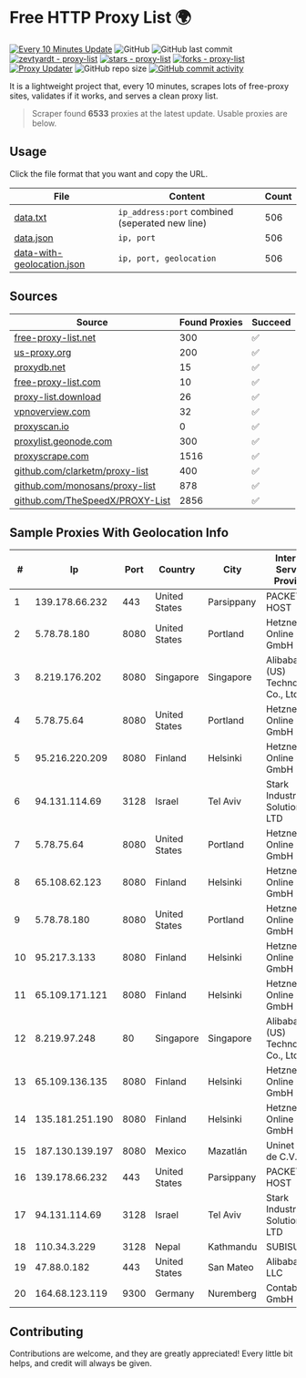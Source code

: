 
# Free HTTP Proxy List 🌍

[![Every 10 Minutes Update](https://github.com/mertguvencli/http-proxy-list/actions/workflows/main.yml/badge.svg?branch=main)](https://github.com/mertguvencli/http-proxy-list/actions/workflows/main.yml)
![GitHub](https://img.shields.io/github/license/mertguvencli/http-proxy-list)
![GitHub last commit](https://img.shields.io/github/last-commit/mertguvencli/http-proxy-list)
[![zevtyardt - proxy-list](https://img.shields.io/static/v1?label=zevtyardt&message=proxy-list&color=blue&logo=github)](https://github.com/zevtyardt/proxy-list "Go to GitHub repo")
[![stars - proxy-list](https://img.shields.io/github/stars/zevtyardt/proxy-list?style=social)](https://github.com/zevtyardt/proxy-list)
[![forks - proxy-list](https://img.shields.io/github/forks/zevtyardt/proxy-list?style=social)](https://github.com/zevtyardt/proxy-list)
[![Proxy Updater](https://github.com/zevtyardt/proxy-list/workflows/Proxy%20Updater/badge.svg)](https://github.com/zevtyardt/proxy-list/actions?query=workflow:"Proxy+Updater")
![GitHub repo size](https://img.shields.io/github/repo-size/zevtyardt/proxy-list)
[![GitHub commit activity](https://img.shields.io/github/commit-activity/m/zevtyardt/proxy-list?logo=commits)](https://github.com/zevtyardt/proxy-list/commits/main)

It is a lightweight project that, every 10 minutes, scrapes lots of free-proxy sites, validates if it works, and serves a clean proxy list.

> Scraper found **6533** proxies at the latest update. Usable proxies are below.

## Usage

Click the file format that you want and copy the URL.

|File|Content|Count|
|----|-------|-----|
|[data.txt](https://raw.githubusercontent.com/mertguvencli/http-proxy-list/main/proxy-list/data.txt)|`ip_address:port` combined (seperated new line)|506|
|[data.json](https://raw.githubusercontent.com/mertguvencli/http-proxy-list/main/proxy-list/data.json)|`ip, port`|506|
|[data-with-geolocation.json](https://raw.githubusercontent.com/mertguvencli/http-proxy-list/main/proxy-list/data-with-geolocation.json)|`ip, port, geolocation`|506|

## Sources

|Source|Found Proxies|Succeed|
|------|-------------|-------|
|[free-proxy-list.net](https://free-proxy-list.net)|300|✅|
|[us-proxy.org](https://www.us-proxy.org)|200|✅|
|[proxydb.net](http://proxydb.net)|15|✅|
|[free-proxy-list.com](https://free-proxy-list.com/?page=&port=&type%5B%5D=http&type%5B%5D=https&up_time=0&search=Search)|10|✅|
|[proxy-list.download](https://www.proxy-list.download/HTTP)|26|✅|
|[vpnoverview.com](https://vpnoverview.com/privacy/anonymous-browsing/free-proxy-servers)|32|✅|
|[proxyscan.io](https://www.proxyscan.io)|0|✅|
|[proxylist.geonode.com](https://proxylist.geonode.com/api/proxy-list?limit=300&page=1&sort_by=lastChecked&sort_type=desc&protocols=http,https)|300|✅|
|[proxyscrape.com](https://api.proxyscrape.com/v2/?request=displayproxies&protocol=http&timeout=10000&country=all&ssl=all&anonymity=all)|1516|✅|
|[github.com/clarketm/proxy-list](https://raw.githubusercontent.com/clarketm/proxy-list/master/proxy-list-raw.txt)|400|✅|
|[github.com/monosans/proxy-list](https://raw.githubusercontent.com/monosans/proxy-list/main/proxies/http.txt)|878|✅|
|[github.com/TheSpeedX/PROXY-List](https://raw.githubusercontent.com/TheSpeedX/PROXY-List/master/http.txt)|2856|✅|


## Sample Proxies With Geolocation Info

|#|Ip|Port|Country|City|Internet Service Provider|
|-|--|----|-------|----|-------------------------|
|1|139.178.66.232|443|United States|Parsippany|PACKET-HOST|
|2|5.78.78.180|8080|United States|Portland|Hetzner Online GmbH|
|3|8.219.176.202|8080|Singapore|Singapore|Alibaba (US) Technology Co., Ltd.|
|4|5.78.75.64|8080|United States|Portland|Hetzner Online GmbH|
|5|95.216.220.209|8080|Finland|Helsinki|Hetzner Online GmbH|
|6|94.131.114.69|3128|Israel|Tel Aviv|Stark Industries Solutions LTD|
|7|5.78.75.64|8080|United States|Portland|Hetzner Online GmbH|
|8|65.108.62.123|8080|Finland|Helsinki|Hetzner Online GmbH|
|9|5.78.78.180|8080|United States|Portland|Hetzner Online GmbH|
|10|95.217.3.133|8080|Finland|Helsinki|Hetzner Online GmbH|
|11|65.109.171.121|8080|Finland|Helsinki|Hetzner Online GmbH|
|12|8.219.97.248|80|Singapore|Singapore|Alibaba (US) Technology Co., Ltd.|
|13|65.109.136.135|8080|Finland|Helsinki|Hetzner Online GmbH|
|14|135.181.251.190|8080|Finland|Helsinki|Hetzner Online GmbH|
|15|187.130.139.197|8080|Mexico|Mazatlán|Uninet S.A. de C.V.|
|16|139.178.66.232|443|United States|Parsippany|PACKET-HOST|
|17|94.131.114.69|3128|Israel|Tel Aviv|Stark Industries Solutions LTD|
|18|110.34.3.229|3128|Nepal|Kathmandu|SUBISU C7|
|19|47.88.0.182|443|United States|San Mateo|Alibaba.com LLC|
|20|164.68.123.119|9300|Germany|Nuremberg|Contabo GmbH|



## Contributing

Contributions are welcome, and they are greatly appreciated! Every
little bit helps, and credit will always be given.

